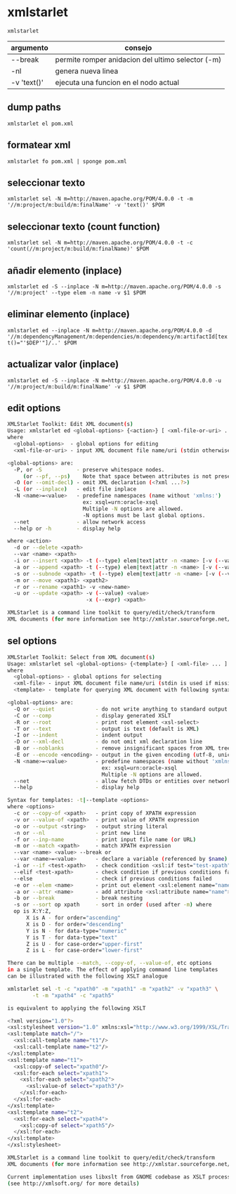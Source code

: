 # xmlstarlet

`xmlstarlet`

| argumento | consejo | 
|-|-|
|--break| permite romper anidacion del ultimo selector (-m)|
|-nl|genera nueva linea|
|-v 'text()'| ejecuta una funcion en el nodo actual|



## dump paths

`xmlstarlet el pom.xml`

## formatear xml

`xmlstarlet fo pom.xml | sponge pom.xml`

## seleccionar texto

`xmlstarlet sel -N m=http://maven.apache.org/POM/4.0.0 -t -m '//m:project/m:build/m:finalName' -v 'text()' $POM`

## seleccionar texto (count function)

`xmlstarlet sel -N m=http://maven.apache.org/POM/4.0.0 -t -c 'count(//m:project/m:build/m:finalName)' $POM`

## añadir elemento (inplace)

`xmlstarlet ed -S --inplace -N m=http://maven.apache.org/POM/4.0.0 -s '//m:project' --type elem -n name -v $1 $POM`

## eliminar elemento (inplace)

`xmlstarlet ed --inplace -N m=http://maven.apache.org/POM/4.0.0 -d '//m:dependencyManagement/m:dependencies/m:dependency/m:artifactId[text()="'$DEP'"]/..' $POM`

## actualizar valor (inplace)

`xmlstarlet ed -S --inplace -N m=http://maven.apache.org/POM/4.0.0 -u '//m:project/m:build/m:finalName' -v $1 $POM`

## edit options

```bash
XMLStarlet Toolkit: Edit XML document(s)
Usage: xmlstarlet ed <global-options> {<action>} [ <xml-file-or-uri> ... ]
where
  <global-options>  - global options for editing
  <xml-file-or-uri> - input XML document file name/uri (stdin otherwise)

<global-options> are:
  -P, or -S           - preserve whitespace nodes.
     (or --pf, --ps)    Note that space between attributes is not preserved
  -O (or --omit-decl) - omit XML declaration (<?xml ...?>)
  -L (or --inplace)   - edit file inplace
  -N <name>=<value>   - predefine namespaces (name without 'xmlns:')
                        ex: xsql=urn:oracle-xsql
                        Multiple -N options are allowed.
                        -N options must be last global options.
  --net               - allow network access
  --help or -h        - display help

where <action>
  -d or --delete <xpath>
  --var <name> <xpath>
  -i or --insert <xpath> -t (--type) elem|text|attr -n <name> [-v (--value) <value>]
  -a or --append <xpath> -t (--type) elem|text|attr -n <name> [-v (--value) <value>]
  -s or --subnode <xpath> -t (--type) elem|text|attr -n <name> [-v (--value) <value>]
  -m or --move <xpath1> <xpath2>
  -r or --rename <xpath1> -v <new-name>
  -u or --update <xpath> -v (--value) <value>
                         -x (--expr) <xpath>

XMLStarlet is a command line toolkit to query/edit/check/transform
XML documents (for more information see http://xmlstar.sourceforge.net/)
```

## sel options

```bash
XMLStarlet Toolkit: Select from XML document(s)
Usage: xmlstarlet sel <global-options> {<template>} [ <xml-file> ... ]
where
  <global-options> - global options for selecting
  <xml-file> - input XML document file name/uri (stdin is used if missing)
  <template> - template for querying XML document with following syntax:

<global-options> are:
  -Q or --quiet             - do not write anything to standard output.
  -C or --comp              - display generated XSLT
  -R or --root              - print root element <xsl-select>
  -T or --text              - output is text (default is XML)
  -I or --indent            - indent output
  -D or --xml-decl          - do not omit xml declaration line
  -B or --noblanks          - remove insignificant spaces from XML tree
  -E or --encode <encoding> - output in the given encoding (utf-8, unicode...)
  -N <name>=<value>         - predefine namespaces (name without 'xmlns:')
                              ex: xsql=urn:oracle-xsql
                              Multiple -N options are allowed.
  --net                     - allow fetch DTDs or entities over network
  --help                    - display help

Syntax for templates: -t|--template <options>
where <options>
  -c or --copy-of <xpath>   - print copy of XPATH expression
  -v or --value-of <xpath>  - print value of XPATH expression
  -o or --output <string>   - output string literal
  -n or --nl                - print new line
  -f or --inp-name          - print input file name (or URL)
  -m or --match <xpath>     - match XPATH expression
  --var <name> <value> --break or
  --var <name>=<value>      - declare a variable (referenced by $name)
  -i or --if <test-xpath>   - check condition <xsl:if test="test-xpath">
  --elif <test-xpath>       - check condition if previous conditions failed
  --else                    - check if previous conditions failed
  -e or --elem <name>       - print out element <xsl:element name="name">
  -a or --attr <name>       - add attribute <xsl:attribute name="name">
  -b or --break             - break nesting
  -s or --sort op xpath     - sort in order (used after -m) where
  op is X:Y:Z, 
      X is A - for order="ascending"
      X is D - for order="descending"
      Y is N - for data-type="numeric"
      Y is T - for data-type="text"
      Z is U - for case-order="upper-first"
      Z is L - for case-order="lower-first"

There can be multiple --match, --copy-of, --value-of, etc options
in a single template. The effect of applying command line templates
can be illustrated with the following XSLT analogue

xmlstarlet sel -t -c "xpath0" -m "xpath1" -m "xpath2" -v "xpath3" \
        -t -m "xpath4" -c "xpath5"

is equivalent to applying the following XSLT

<?xml version="1.0"?>
<xsl:stylesheet version="1.0" xmlns:xsl="http://www.w3.org/1999/XSL/Transform">
<xsl:template match="/">
  <xsl:call-template name="t1"/>
  <xsl:call-template name="t2"/>
</xsl:template>
<xsl:template name="t1">
  <xsl:copy-of select="xpath0"/>
  <xsl:for-each select="xpath1">
    <xsl:for-each select="xpath2">
      <xsl:value-of select="xpath3"/>
    </xsl:for-each>
  </xsl:for-each>
</xsl:template>
<xsl:template name="t2">
  <xsl:for-each select="xpath4">
    <xsl:copy-of select="xpath5"/>
  </xsl:for-each>
</xsl:template>
</xsl:stylesheet>

XMLStarlet is a command line toolkit to query/edit/check/transform
XML documents (for more information see http://xmlstar.sourceforge.net/)

Current implementation uses libxslt from GNOME codebase as XSLT processor
(see http://xmlsoft.org/ for more details)
```